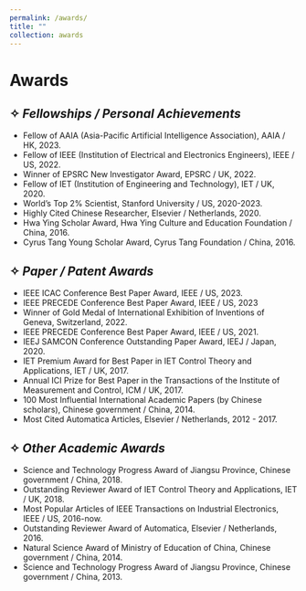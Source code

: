 ```yaml
---
permalink: /awards/
title: ""
collection: awards
---
```


# Awards

## ✧ *Fellowships / Personal Achievements*


  - Fellow of AAIA (Asia-Pacific Artificial Intelligence Association), AAIA / HK, 2023.
  - Fellow of IEEE (Institution of Electrical and Electronics Engineers), IEEE / US, 2022.
  - Winner of EPSRC New Investigator Award, EPSRC / UK, 2022.
  - Fellow of IET (Institution of Engineering and Technology), IET / UK, 2020.
  - World’s Top 2% Scientist, Stanford University / US, 2020-2023.
  - Highly Cited Chinese Researcher, Elsevier / Netherlands, 2020.
  - Hwa Ying Scholar Award, Hwa Ying Culture and Education Foundation / China, 2016.
  - Cyrus Tang Young Scholar Award, Cyrus Tang Foundation / China, 2016.

## ✧ *Paper / Patent Awards*

  - IEEE ICAC Conference Best Paper Award, IEEE / US, 2023.
  - IEEE PRECEDE Conference Best Paper Award, IEEE / US, 2023
  - Winner of Gold Medal of International Exhibition of Inventions of Geneva, Switzerland, 2022.
  - IEEE PRECEDE Conference Best Paper Award, IEEE / US, 2021.
  - IEEJ SAMCON Conference Outstanding Paper Award, IEEJ / Japan, 2020.
  - IET Premium Award for Best Paper in IET Control Theory and Applications, IET / UK, 2017.
  - Annual ICI Prize for Best Paper in the Transactions of the Institute of Measurement and Control, ICM / UK, 2017.
  - 100 Most Influential International Academic Papers (by Chinese scholars), Chinese government / China, 2014.
  - Most Cited Automatica Articles, Elsevier / Netherlands, 2012 - 2017.


## ✧ *Other Academic Awards*
 
  - Science and Technology Progress Award of Jiangsu Province, Chinese government / China, 2018.
  - Outstanding Reviewer Award of IET Control Theory and Applications, IET / UK, 2018.
  - Most Popular Articles of IEEE Transactions on Industrial Electronics, IEEE / US, 2016-now.
  - Outstanding Reviewer Award of Automatica, Elsevier / Netherlands, 2016.
  - Natural Science Award of Ministry of Education of China, Chinese government / China, 2014.
  - Science and Technology Progress Award of Jiangsu Province, Chinese government / China, 2013.







